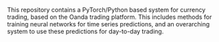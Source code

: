 This repository contains a PyTorch/Python based system for currency trading, based on the Oanda trading platform. This includes methods for training neural networks for time series predictions, and an overarching system to use these predictions for day-to-day trading.
